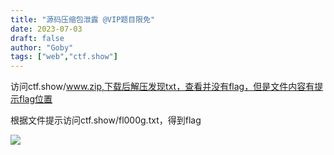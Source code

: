 ```yaml
---
title: "源码压缩包泄露 @VIP题目限免"
date: 2023-07-03
draft: false
author: "Goby"
tags: ["web","ctf.show"]
---
```


 访问ctf.show/www.zip,下载后解压发现txt，查看并没有flag，但是文件内容有提示flag位置

根据文件提示访问ctf.show/fl000g.txt，得到flag

![](/ctf.show/935/1.webp)

